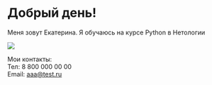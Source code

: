 # Добрый день!

Меня зовут Екатерина. Я обучаюсь на курсе Python в Нетологии

![](https://github.com/ENevelskaia/GitHub-Pages/blob/main/45.JPG)

Мои контакты:<br />
Тел: 8 800 000 00 00<br />
Email: <aaa@test.ru>
